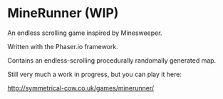 # MineRunner (WIP)
An endless scrolling game inspired by Minesweeper.

Written with the Phaser.io framework.

Contains an endless-scrolling procedurally randomally generated map.

Still very much a work in progress, but you can play it here:

http://symmetrical-cow.co.uk/games/minerunner/
